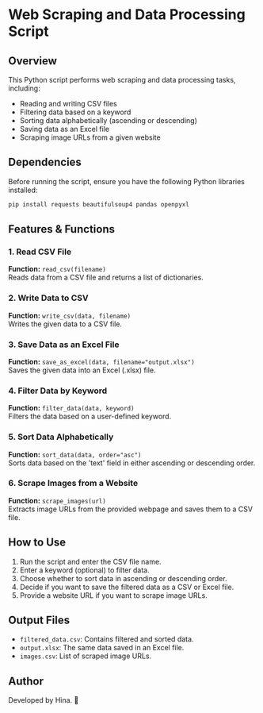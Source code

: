 # Web Scraping and Data Processing Script

## Overview

This Python script performs web scraping and data processing tasks, including:

- Reading and writing CSV files
- Filtering data based on a keyword
- Sorting data alphabetically (ascending or descending)
- Saving data as an Excel file
- Scraping image URLs from a given website

## Dependencies

Before running the script, ensure you have the following Python libraries installed:

```bash
pip install requests beautifulsoup4 pandas openpyxl
```

## Features & Functions

### 1. Read CSV File

**Function:** `read_csv(filename)`  
Reads data from a CSV file and returns a list of dictionaries.

### 2. Write Data to CSV

**Function:** `write_csv(data, filename)`  
Writes the given data to a CSV file.

### 3. Save Data as an Excel File

**Function:** `save_as_excel(data, filename="output.xlsx")`  
Saves the given data into an Excel (.xlsx) file.

### 4. Filter Data by Keyword

**Function:** `filter_data(data, keyword)`  
Filters the data based on a user-defined keyword.

### 5. Sort Data Alphabetically

**Function:** `sort_data(data, order="asc")`  
Sorts data based on the 'text' field in either ascending or descending order.

### 6. Scrape Images from a Website

**Function:** `scrape_images(url)`  
Extracts image URLs from the provided webpage and saves them to a CSV file.

## How to Use

1. Run the script and enter the CSV file name.
2. Enter a keyword (optional) to filter data.
3. Choose whether to sort data in ascending or descending order.
4. Decide if you want to save the filtered data as a CSV or Excel file.
5. Provide a website URL if you want to scrape image URLs.

## Output Files

- `filtered_data.csv`: Contains filtered and sorted data.
- `output.xlsx`: The same data saved in an Excel file.
- `images.csv`: List of scraped image URLs.

## Author

Developed by Hina. 🚀
